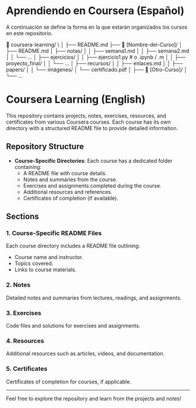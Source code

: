 # Aprendiendo en Coursera (Español)

A continuación se define la forma en la que estarán organizados los cursos en este repositorio.

📂 coursera-learning/ \\
│
├── README.md
├── 📂 [Nombre-del-Curso]/
│   ├── README.md
│   ├── notas/
│   │   ├── semana1.md
│   │   ├── semana2.md
│   │   └── ...
│   ├── ejercicios/
│   │   ├── ejercicio1.py  # o .ipynb / .m
│   │   ├── proyecto_final/
│   │   └── ...
│   ├── recursos/
│   │   ├── enlaces.md
│   │   ├── papers/
│   │   └── imágenes/
│   └── certificado.pdf
│
├── 📂 [Otro-Curso]/
│   └── ...


# Coursera Learning (English)

This repository contains projects, notes, exercises, resources, and certificates from various Coursera courses. Each course has its own directory with a structured README file to provide detailed information.

## Repository Structure

- **Course-Specific Directories**: Each course has a dedicated folder containing:
  - A README file with course details.
  - Notes and summaries from the course.
  - Exercises and assignments completed during the course.
  - Additional resources and references.
  - Certificates of completion (if available).

## Sections

### 1. Course-Specific README Files
Each course directory includes a README file outlining:
- Course name and instructor.
- Topics covered.
- Links to course materials.

### 2. Notes
Detailed notes and summaries from lectures, readings, and assignments.

### 3. Exercises
Code files and solutions for exercises and assignments.

### 4. Resources
Additional resources such as articles, videos, and documentation.

### 5. Certificates
Certificates of completion for courses, if applicable.

---

Feel free to explore the repository and learn from the projects and notes!
